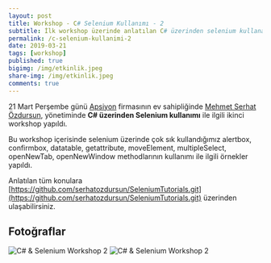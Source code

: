 ```yaml
---
layout: post
title: Workshop - C# Selenium Kullanımı - 2
subtitle: İlk workshop üzerinde anlatılan C# üzerinden selenium kullanabilme detayları paylaşıldı.
permalink: /c-selenium-kullanimi-2
date: 2019-03-21
tags: [workshop]
published: true
bigimg: /img/etkinlik.jpeg
share-img: /img/etkinlik.jpeg
comments: true
---
```

21 Mart Perşembe günü [Apsiyon](https://www.apsiyon.com/ "Apsiyon") firmasının ev sahipliğinde
[Mehmet Serhat Özdursun](https://tr.linkedin.com/in/mehmet-serhat-%C3%B6zdursun-79435741 "Mehmet Serhat Özdursun"), yönetiminde
**C# üzerinden Selenium kullanımı** ile ilgili ikinci workshop yapıldı. 

Bu workshop içerisinde selenium üzerinde çok sık kullandığımız alertbox, confirmbox, datatable, getattribute, moveElement, multipleSelect, openNewTab, openNewWindow 
methodlarının kullanımı ile ilgili örnekler yapıldı.

Anlatılan tüm konulara [https://github.com/serhatozdursun/SeleniumTutorials.git](https://github.com/serhatozdursun/SeleniumTutorials.git) üzerinden ulaşabilirsiniz.

## Fotoğraflar
![C# & Selenium Workshop 2](https://www.softwaretestingturkey.com/img/2019/workshop_2_c_selenium_1.jpeg)
![C# & Selenium Workshop 2](https://www.softwaretestingturkey.com/img/2019/workshop_2_c_selenium_2.jpeg)
